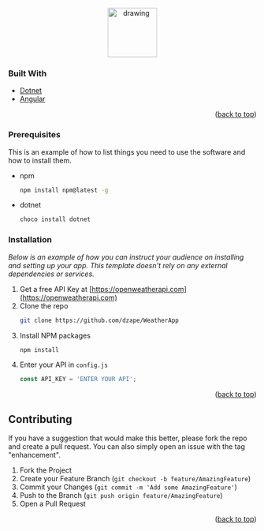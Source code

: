 <div id="top"></div>


<!-- PROJECT LOGO -->
<br />
<div align="center">  
  <img src="https://user-images.githubusercontent.com/47067384/143243617-2076a38a-f79d-4c91-af71-129551dc9a8b.jpg" alt="drawing" width="100"/>
</div>

### Built With

* [Dotnet](https://dotnet.microsoft.com/)
* [Angular](https://angular.io/)

<p align="right">(<a href="#top">back to top</a>)</p>

### Prerequisites

This is an example of how to list things you need to use the software and how to install them.
* npm
  ```sh
  npm install npm@latest -g
  ```
* dotnet
  ```sh
  choco install dotnet
  ```

### Installation

_Below is an example of how you can instruct your audience on installing and setting up your app. This template doesn't rely on any external dependencies or services._

1. Get a free API Key at [https://openweatherapi.com](https://openweatherapi.com)
2. Clone the repo
   ```sh
   git clone https://github.com/dzape/WeatherApp
   ```
3. Install NPM packages
   ```sh
   npm install
   ```
4. Enter your API in `config.js`
   ```js
   const API_KEY = 'ENTER YOUR API';
   ```

<p align="right">(<a href="#top">back to top</a>)</p>

<!-- CONTRIBUTING -->
## Contributing

If you have a suggestion that would make this better, please fork the repo and create a pull request. You can also simply open an issue with the tag "enhancement".

1. Fork the Project
2. Create your Feature Branch (`git checkout -b feature/AmazingFeature`)
3. Commit your Changes (`git commit -m 'Add some AmazingFeature'`)
4. Push to the Branch (`git push origin feature/AmazingFeature`)
5. Open a Pull Request

<p align="right">(<a href="#top">back to top</a>)</p>
